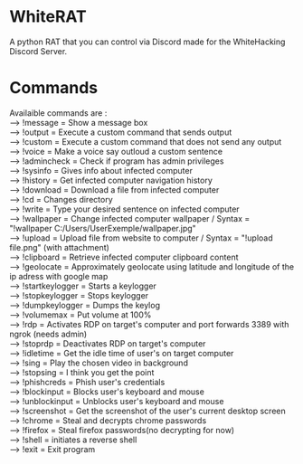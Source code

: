 # WhiteRAT

A python RAT that you can control via Discord made for the WhiteHacking Discord Server.


# Commands
Availaible commands are :<br />
--> !message = Show a message box<br />
--> !output = Execute a custom command that sends output<br />
--> !custom = Execute a custom command that does not send any output<br />
--> !voice = Make a voice say outloud a custom sentence<br />
--> !admincheck = Check if program has admin privileges<br />
--> !sysinfo = Gives info about infected computer<br />
--> !history = Get infected computer navigation history<br />
--> !download = Download a file from infected computer<br />
--> !cd = Changes directory<br />
--> !write = Type your desired sentence on infected computer<br />
--> !wallpaper = Change infected computer wallpaper / Syntax = "!wallpaper C:/Users/UserExemple/wallpaper.jpg"<br />
--> !upload = Upload file from website to computer / Syntax = "!upload file.png" (with attachment)<br />
--> !clipboard = Retrieve infected computer clipboard content<br />
--> !geolocate = Approximately geolocate using latitude and longitude of the ip adress with google map<br />
--> !startkeylogger = Starts a keylogger<br />
--> !stopkeylogger = Stops keylogger<br />
--> !dumpkeylogger = Dumps the keylog<br />
--> !volumemax = Put volume at 100%<br />
--> !rdp = Activates RDP on target's computer and port forwards 3389 with ngrok (needs admin)<br />
--> !stoprdp = Deactivates RDP on target's computer<br />
--> !idletime = Get the idle time of user's on target computer<br />
--> !sing = Play the chosen video in background<br />
--> !stopsing = I think you get the point<br />
--> !phishcreds = Phish user's credentials<br />
--> !blockinput = Blocks user's keyboard and mouse <br />
--> !unblockinput = Unblocks user's keyboard and mouse<br />
--> !screenshot = Get the screenshot of the user's current desktop screen<br />
--> !chrome = Steal and decrypts chrome passwords<br />
--> !firefox = Steal firefox passwords(no decrypting for now)<br />
--> !shell = initiates a reverse shell<br />
--> !exit = Exit program<br />
